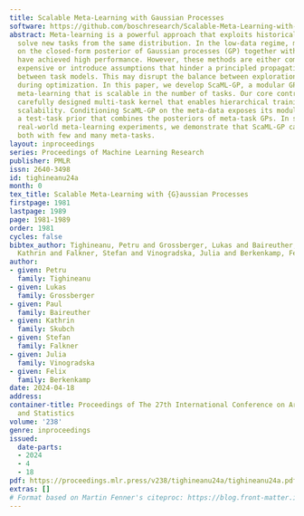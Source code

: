 ```yaml
---
title: Scalable Meta-Learning with Gaussian Processes
software: https://github.com/boschresearch/Scalable-Meta-Learning-with-Gaussian-Processes
abstract: Meta-learning is a powerful approach that exploits historical data to quickly
  solve new tasks from the same distribution. In the low-data regime, methods based
  on the closed-form posterior of Gaussian processes (GP) together with Bayesian optimization
  have achieved high performance. However, these methods are either computationally
  expensive or introduce assumptions that hinder a principled propagation of uncertainty
  between task models. This may disrupt the balance between exploration and exploitation
  during optimization. In this paper, we develop ScaML-GP, a modular GP model for
  meta-learning that is scalable in the number of tasks. Our core contribution is
  carefully designed multi-task kernel that enables hierarchical training and task
  scalability. Conditioning ScaML-GP on the meta-data exposes its modular nature yielding
  a test-task prior that combines the posteriors of meta-task GPs. In synthetic and
  real-world meta-learning experiments, we demonstrate that ScaML-GP can learn efficiently
  both with few and many meta-tasks.
layout: inproceedings
series: Proceedings of Machine Learning Research
publisher: PMLR
issn: 2640-3498
id: tighineanu24a
month: 0
tex_title: Scalable Meta-Learning with {G}aussian Processes
firstpage: 1981
lastpage: 1989
page: 1981-1989
order: 1981
cycles: false
bibtex_author: Tighineanu, Petru and Grossberger, Lukas and Baireuther, Paul and Skubch,
  Kathrin and Falkner, Stefan and Vinogradska, Julia and Berkenkamp, Felix
author:
- given: Petru
  family: Tighineanu
- given: Lukas
  family: Grossberger
- given: Paul
  family: Baireuther
- given: Kathrin
  family: Skubch
- given: Stefan
  family: Falkner
- given: Julia
  family: Vinogradska
- given: Felix
  family: Berkenkamp
date: 2024-04-18
address:
container-title: Proceedings of The 27th International Conference on Artificial Intelligence
  and Statistics
volume: '238'
genre: inproceedings
issued:
  date-parts:
  - 2024
  - 4
  - 18
pdf: https://proceedings.mlr.press/v238/tighineanu24a/tighineanu24a.pdf
extras: []
# Format based on Martin Fenner's citeproc: https://blog.front-matter.io/posts/citeproc-yaml-for-bibliographies/
---
```

